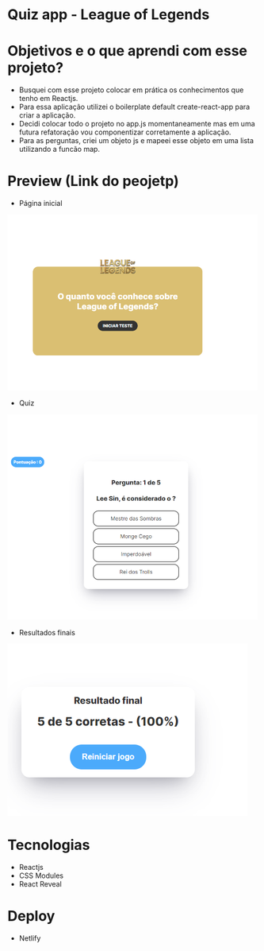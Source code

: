 # Quiz app - League of Legends 

# Objetivos e o que aprendi com esse projeto?

- Busquei com esse projeto colocar em prática os conhecimentos que tenho em Reactjs.
- Para essa aplicação utilizei o boilerplate default create-react-app para criar a aplicação.
- Decidi colocar todo o projeto no app.js momentaneamente mas em uma futura refatoração vou componentizar corretamente a aplicação.
- Para as perguntas, criei um objeto js e mapeei esse objeto em uma lista utilizando a funcão map.

# Preview (Link do peojetp)

- Página inicial
<img src="https://raw.githubusercontent.com/rebeccaaaaaaaaaaa/quizapp/main/src/images/home.png"/>

- Quiz
<img src="https://raw.githubusercontent.com/rebeccaaaaaaaaaaa/quizapp/main/src/images/quizz.png"/>

- Resultados finais
<img src="https://raw.githubusercontent.com/rebeccaaaaaaaaaaa/quizapp/main/src/images/resultados_finais.png"/>

# Tecnologias

- Reactjs
- CSS Modules
- React Reveal

# Deploy

- Netlify



